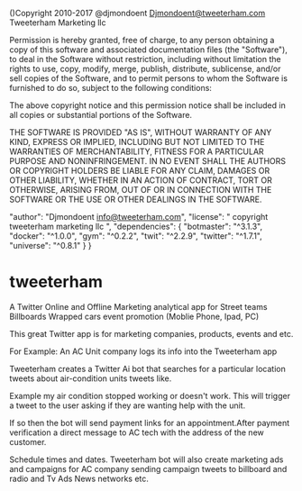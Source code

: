 ()Copyright 2010-2017 @djmondoent Djmondoent@tweeterham.com  Tweeterham Marketing llc 

Permission is hereby granted, free of charge, to any person obtaining a copy
of this software and associated documentation files (the "Software"), to deal
in the Software without restriction, including without limitation the rights
to use, copy, modify, merge, publish, distribute, sublicense, and/or sell
copies of the Software, and to permit persons to whom the Software is
furnished to do so, subject to the following conditions:

The above copyright notice and this permission notice shall be included in
all copies or substantial portions of the Software.

THE SOFTWARE IS PROVIDED "AS IS", WITHOUT WARRANTY OF ANY KIND, EXPRESS OR
IMPLIED, INCLUDING BUT NOT LIMITED TO THE WARRANTIES OF MERCHANTABILITY,
FITNESS FOR A PARTICULAR PURPOSE AND NONINFRINGEMENT. IN NO EVENT SHALL THE
AUTHORS OR COPYRIGHT HOLDERS BE LIABLE FOR ANY CLAIM, DAMAGES OR OTHER
LIABILITY, WHETHER IN AN ACTION OF CONTRACT, TORT OR OTHERWISE, ARISING FROM,
OUT OF OR IN CONNECTION WITH THE SOFTWARE OR THE USE OR OTHER DEALINGS IN
THE SOFTWARE.

"author": "Djmondoent info@tweeterham.com",
  "license": " copyright tweeterham marketing llc ",
  "dependencies": {
    "botmaster": "^3.1.3",
    "docker": "^1.0.0",
    "gym": "^0.2.2",
    "twit": "^2.2.9",
    "twitter": "^1.7.1",
    "universe": "^0.8.1"
  }
}





# tweeterham

A Twitter Online and Offline Marketing analytical app for Street teams Billboards Wrapped cars event promotion (Moblie Phone, Ipad, PC)

This great Twitter app is for marketing companies, products, events and etc.  

For Example:  An  AC Unit company logs its info into the Tweeterham app   

Tweeterham creates a Twitter Ai bot that searches for a particular location tweets about air-condition units tweets like.  

Example my air condition stopped working or doesn't work. This will trigger a tweet to the user asking if they are wanting help with the unit. 

If so then the bot will send payment links for an appointment.After payment verification a direct message to AC tech with the address of the new customer. 

Schedule times and dates. Tweeterham bot will also create marketing ads and campaigns for AC company sending campaign tweets to billboard and radio and Tv Ads News networks etc. 
